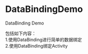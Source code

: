 # DataBindingDemo
DataBinding Demo

包括如下内容：</br>
1.使用DataBinding进行简单的数据绑定</br>
2.使用DataBinding绑定Activity
